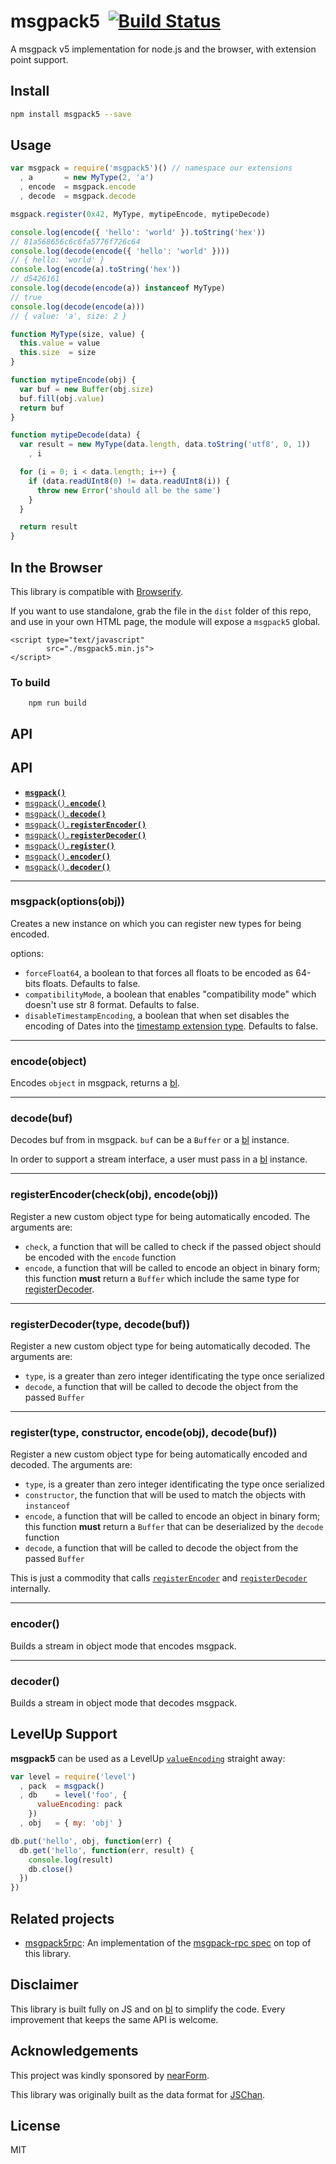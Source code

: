 msgpack5&nbsp;&nbsp;[![Build Status](https://travis-ci.org/mcollina/msgpack5.png)](https://travis-ci.org/mcollina/msgpack5)
========

A msgpack v5 implementation for node.js and the browser, with extension point support.

Install
-------

```bash
npm install msgpack5 --save
```


Usage
-----

```js
var msgpack = require('msgpack5')() // namespace our extensions
  , a       = new MyType(2, 'a')
  , encode  = msgpack.encode
  , decode  = msgpack.decode

msgpack.register(0x42, MyType, mytipeEncode, mytipeDecode)

console.log(encode({ 'hello': 'world' }).toString('hex'))
// 81a568656c6c6fa5776f726c64
console.log(decode(encode({ 'hello': 'world' })))
// { hello: 'world' }
console.log(encode(a).toString('hex'))
// d5426161
console.log(decode(encode(a)) instanceof MyType)
// true
console.log(decode(encode(a)))
// { value: 'a', size: 2 }

function MyType(size, value) {
  this.value = value
  this.size  = size
}

function mytipeEncode(obj) {
  var buf = new Buffer(obj.size)
  buf.fill(obj.value)
  return buf
}

function mytipeDecode(data) {
  var result = new MyType(data.length, data.toString('utf8', 0, 1))
    , i

  for (i = 0; i < data.length; i++) {
    if (data.readUInt8(0) != data.readUInt8(i)) {
      throw new Error('should all be the same')
    }
  }

  return result
}
```

In the Browser
-----------

This library is compatible with [Browserify](http://npm.im/browserify).

If you want to use standalone, grab the file in the `dist` folder of
this repo, and use in your own HTML page, the module will expose a
`msgpack5` global.


```
<script type="text/javascript"
        src="./msgpack5.min.js">
</script>
```

### To build

```
	npm run build
```

API
---

<a name="api"></a>

## API

  * <a href="#msgpack"><code><b>msgpack()</b></code></a>
  * <a href="#encode"><code>msgpack().<b>encode()</b></code></a>
  * <a href="#decode"><code>msgpack().<b>decode()</b></code></a>
  * <a href="#registerEncoder"><code>msgpack().<b>registerEncoder()</b></code></a>
  * <a href="#registerDecoder"><code>msgpack().<b>registerDecoder()</b></code></a>
  * <a href="#register"><code>msgpack().<b>register()</b></code></a>
  * <a href="#encoder"><code>msgpack().<b>encoder()</b></code></a>
  * <a href="#decoder"><code>msgpack().<b>decoder()</b></code></a>

-------------------------------------------------------
<a name="msgpack"></a>

### msgpack(options(obj))

Creates a new instance on which you can register new types for being
encoded.

options:

- `forceFloat64`, a boolean to that forces all floats to be encoded as 64-bits floats. Defaults to false.
- `compatibilityMode`, a boolean that enables "compatibility mode" which doesn't use str 8 format. Defaults to false.
- `disableTimestampEncoding`, a boolean that when set disables the encoding of Dates into the [timestamp extension type](https://github.com/msgpack/msgpack/blob/master/spec.md#timestamp-extension-type). Defaults to false.

-------------------------------------------------------
<a name="encode"></a>

### encode(object)

Encodes `object` in msgpack, returns a [bl](http://npm.im/bl).

-------------------------------------------------------
<a name="decode"></a>

### decode(buf)

Decodes buf from in msgpack. `buf` can be a `Buffer` or a [bl](http://npm.im/bl) instance.

In order to support a stream interface, a user must pass in a [bl](http://npm.im/bl) instance.

-------------------------------------------------------
<a name="registerEncoder"></a>

### registerEncoder(check(obj), encode(obj))

Register a new custom object type for being automatically encoded.
The arguments are:

- `check`, a function that will be called to check if the passed
  object should be encoded with the `encode` function
- `encode`, a function that will be called to encode an object in binary
  form; this function __must__ return a `Buffer` which include the same type
  for [registerDecoder](#registerDecoder).

-------------------------------------------------------
<a name="registerDecoder"></a>

### registerDecoder(type, decode(buf))

Register a new custom object type for being automatically decoded.
The arguments are:

- `type`, is a greater than zero integer identificating the type once serialized
- `decode`, a function that will be called to decode the object from
  the passed `Buffer`


-------------------------------------------------------
<a name="register"></a>

### register(type, constructor, encode(obj), decode(buf))

Register a new custom object type for being automatically encoded and
decoded. The arguments are:

- `type`, is a greater than zero integer identificating the type once serialized
- `constructor`, the function that will be used to match the objects
  with `instanceof`
- `encode`, a function that will be called to encode an object in binary
  form; this function __must__ return a `Buffer` that can be
  deserialized by the `decode` function
- `decode`, a function that will be called to decode the object from
  the passed `Buffer`

This is just a commodity that calls
[`registerEncoder`](#registerEncoder) and
[`registerDecoder`](#registerDecoder) internally.

-------------------------------------------------------
<a name="encoder"></a>

### encoder()

Builds a stream in object mode that encodes msgpack.

-------------------------------------------------------
<a name="decoder"></a>

### decoder()

Builds a stream in object mode that decodes msgpack.

LevelUp Support
---------------

__msgpack5__ can be used as a LevelUp
[`valueEncoding`](https://github.com/rvagg/node-levelup#leveluplocation-options-callback) straight away:

```js
var level = require('level')
  , pack  = msgpack()
  , db    = level('foo', {
      valueEncoding: pack
    })
  , obj   = { my: 'obj' }

db.put('hello', obj, function(err) {
  db.get('hello', function(err, result) {
    console.log(result)
    db.close()
  })
})

```

Related projects
----------------

- [msgpack5rpc](http://npmjs.com/package/msgpack5rpc): An implementation of the
  [msgpack-rpc spec](https://github.com/msgpack-rpc/msgpack-rpc/blob/master/spec.md)
  on top of this library.

Disclaimer
----------

This library is built fully on JS and on [bl](http://npm.im/bl) to
simplify the code. Every improvement that keeps the same API is welcome.

Acknowledgements
----------------

This project was kindly sponsored by [nearForm](http://nearform.com).


This library was originally built as the data format for
[JSChan](http://npm.im/jschan).

License
-------

MIT
